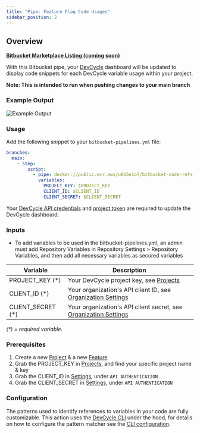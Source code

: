 ```yaml
---
title: "Pipe: Feature Flag Code Usages"
sidebar_position: 2
---
```


## Overview

**[Bitbucket Marketplace Listing (coming soon)](https://marketplace.atlassian.com/addons/app/bitbucket)**


With this Bitbucket pipe, your [DevCycle](https://devcycle.com/) dashboard will be updated to display code snippets for each DevCycle variable usage within your project.

**Note: This is intended to run when pushing changes to your main branch**

### Example Output

![Example Output](https://bitbucket.org/devcyclehq/devcycle-code-refs-pipe/raw/main/example-output.png)

### Usage
Add the following snippet to your `bitbucket-pipelines.yml` file:

```yaml
branches:
  main:
    - step:
        script:
          - pipe: docker://public.ecr.aws/u8b5e1o7/bitbucket-code-refs-pipe:1.0.1
            variables:
              PROJECT_KEY: $PROJECT_KEY
              CLIENT_ID: $CLIENT_ID
              CLIENT_SECRET: $CLIENT_SECRET
```

Your [DevCycle API credentials](https://app.devcycle.com/r/settings) and [project token](https://app.devcycle.com/r/projects) are required to update the DevCycle dashboard.

### Inputs

- To add variables to be used in the bitbucket-pipelines.yml, an admin must add Repository Variables in Repository Settings > Repository Variables, and then add all necessary variables as secured variables

| Variable           | Description                                                       |
| --------------------- | ----------------------------------------------------------- |
| PROJECT_KEY (*) | Your DevCycle project key, see [Projects](https://app.devcycle.com/r/projects)  |
| CLIENT_ID (*)     | Your organization's API client ID, see [Organization Settings](https://app.devcycle.com/r/settings) |
| CLIENT_SECRET (*)     | Your organization's API client secret, see [Organization Settings](https://app.devcycle.com/r/settings) |

_(*) = required variable._

### Prerequisites

1. Create a new [Project](https://docs.devcycle.com/docs/tools-and-integrations/terraform#create-a-project) & a new [Feature](https://docs.devcycle.com/docs/tools-and-integrations/terraform#create-a-feature) 
2. Grab the PROJECT_KEY in [Projects](https://app.devcycle.com/r/projects), and find your specific project name & key
3. Grab the CLIENT_ID in [Settings](https://app.devcycle.com/r/settings), under `API AUTHENTICATION`
4. Grab the CLIENT_SECRET in [Settings](https://app.devcycle.com/r/settings), under `API AUTHENTICATION`


### Configuration
The patterns used to identify references to variables in your code are fully customizable.
This action uses the [DevCycle CLI](https://github.com/DevCycleHQ/cli) under the hood, for details on how to configure the pattern matcher see the [CLI configuration](https://github.com/DevCycleHQ/cli#configuration).
